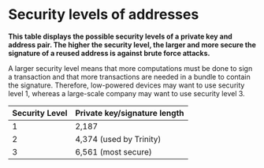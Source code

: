 # Security levels of addresses

**This table displays the possible security levels of a private key and address pair. The higher the security level, the larger and more secure the signature of a reused address is against brute force attacks.**

A larger security level means that more computations must be done to sign a transaction and that more transactions are needed in a bundle to contain the signature. Therefore, low-powered devices may want to use security level 1, whereas a large-scale company may want to use security level 3.


| Security Level | Private key/signature length                   |
| :-------------- | :-------------------------- |
| 1              | 2,187 |
| 2              | 4,374 (used by Trinity)         |
| 3              | 6,561 (most secure)           |
